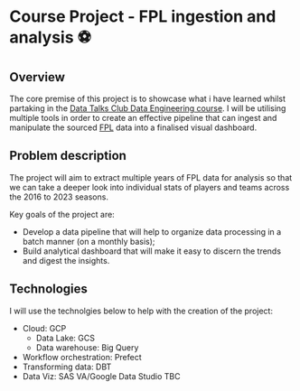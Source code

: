 # Course Project - FPL ingestion and analysis ⚽

## Overview
The core premise of this project is to showcase what i have learned whilst partaking in the [Data Talks Club Data Engineering course](https://github.com/DataTalksClub/data-engineering-zoomcamp). I will be utilising multiple tools in order to create an effective pipeline that can ingest and manipulate the sourced [FPL](https://github.com/vaastav/Fantasy-Premier-League) data into a finalised visual dashboard. 

## Problem description
The project will aim to extract multiple years of FPL data for analysis so that we can take a deeper look into individual  stats of players and teams across the 2016 to 2023 seasons. 

Key goals of the project are:
* Develop a data pipeline that will help to organize data processing in a batch manner (on a monthly basis);
* Build analytical dashboard that will make it easy to discern the trends and digest the insights.

## Technologies
I will use the technolgies below to help with the creation of the project:
* Cloud: GCP
    * Data Lake: GCS
    * Data warehouse: Big Query
* Workflow orchestration: Prefect
* Transforming data: DBT
* Data Viz: SAS VA/Google Data Studio TBC

